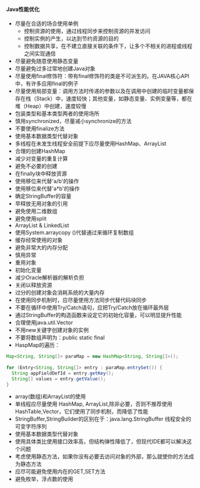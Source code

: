 #### Java性能优化
- 尽量在合适的场合使用单例
  - 控制资源的使用，通过线程同步来控制资源的并发访问
  - 控制实例的产生，以达到节约资源的目的
  - 控制数据共享，在不建立直接关联的条件下，让多个不相关的进程或线程之间实现通信
- 尽量避免随意使用静态变量
- 尽量避免过多过常地创建Java对象
- 尽量使用final修饰符：带有final修饰符的类是不可派生的。在JAVA核心API中，有许多应用final的例子
- 尽量使用局部变量：调用方法时传递的参数以及在调用中创建的临时变量都保存在栈（Stack）中，速度较快；其他变量，如静态变量、实例变量等，都在堆（Heap）中创建，速度较慢
- 包装类型和基本类型两者的使用场所
- 慎用synchronized，尽量减小synchronize的方法
- 不要使用finalize方法
- 使用基本数据类型代替对象
- 多线程在未发生线程安全前提下应尽量使用HashMap、ArrayList
- 合理的创建HashMap
- 减少对变量的重复计算
- 避免不必要的创建
- 在finally块中释放资源
- 使用移位来代替'a/b'的操作
- 使用移位来代替'a*b'的操作
- 确定StringBuffer的容量
- 早释放无用对象的引用
- 避免使用二维数组
- 避免使用split
- ArrayList & LinkedList
- 使用System.arraycopy ()代替通过来循环复制数组
- 缓存经常使用的对象
- 避免非常大的内存分配
- 慎用异常
- 重用对象
- 初始化变量
- 减少Oracle解析器的解析负担
- 关闭以释放资源
- 过分的创建对象会消耗系统的大量内存
- 在使用同步机制时，应尽量使用方法同步代替代码块同步
- 不要在循环中使用Try/Catch语句，应把Try/Catch放在循环最外层
- 通过StringBuffer的构造函数来设定它的初始化容量，可以明显提升性能
- 合理使用java.util.Vector
- 不用new关键字创建对象的实例
- 不要将数组声明为：public static final
- HaspMap的遍历：
```java
Map<String, String[]> paraMap = new HashMap<String, String[]>(); 
 
for (Entry<String, String[]> entry : paraMap.entrySet()) {
  String appFieldDefId = entry.getKey();
  String[] values = entry.getValue();
} 
```
- array(数组)和ArrayList的使用
- 单线程应尽量使用 HashMap, ArrayList,除非必要，否则不推荐使用HashTable,Vector，它们使用了同步机制，而降低了性能
- StringBuffer,StringBuilder的区别在于：java.lang.StringBuffer 线程安全的可变字符序列
- 使用基本数据类型代替对象
- 使用具体类比使用接口效率高，但结构弹性降低了，但现代IDE都可以解决这个问题
- 考虑使用静态方法，如果你没有必要去访问对象的外部，那么就使你的方法成为静态方法
- 应尽可能避免使用内在的GET,SET方法
- 避免枚举，浮点数的使用
